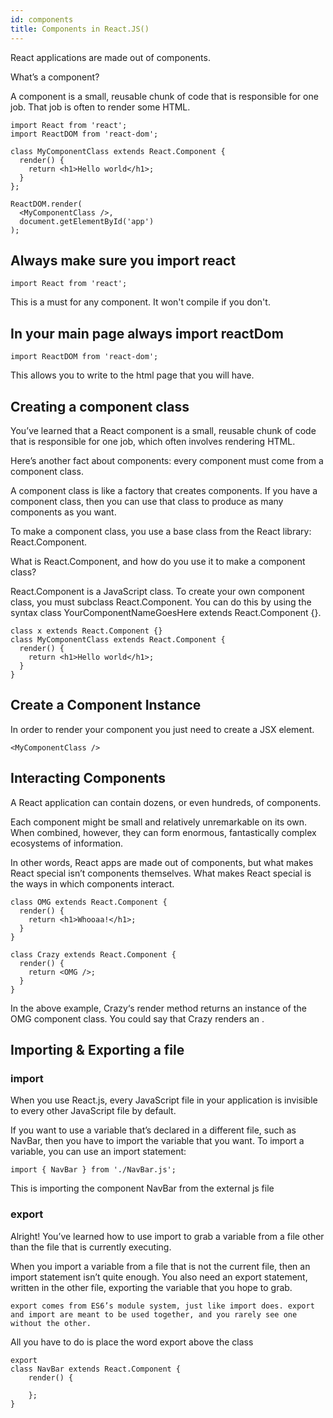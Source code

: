 ```yaml
---
id: components
title: Components in React.JS()
---
```


React applications are made out of components.

What’s a component?

A component is a small, reusable chunk of code that is responsible for one job. That job is often to render some HTML.
```
import React from 'react';
import ReactDOM from 'react-dom';

class MyComponentClass extends React.Component {
  render() {
    return <h1>Hello world</h1>;
  }
};

ReactDOM.render(
  <MyComponentClass />,
  document.getElementById('app')
);
```

## Always make sure you import react

```
import React from 'react';
```

This is a must for any component. It won't compile if you don't.

## In your main page always import reactDom 

```
import ReactDOM from 'react-dom';
```

This allows you to write to the html page that you will have.

## Creating a component class

You’ve learned that a React component is a small, reusable chunk of code that is responsible for one job, which often involves rendering HTML.

Here’s another fact about components: every component must come from a component class.

A component class is like a factory that creates components. If you have a component class, then you can use that class to produce as many components as you want.

To make a component class, you use a base class from the React library: React.Component.

What is React.Component, and how do you use it to make a component class?

React.Component is a JavaScript class. To create your own component class, you must subclass React.Component. You can do this by using the syntax class YourComponentNameGoesHere extends React.Component {}.

```
class x extends React.Component {}
class MyComponentClass extends React.Component {
  render() {
    return <h1>Hello world</h1>;
  }
}
```

## Create a Component Instance
In order to render your component you just need to create a JSX element.

```
<MyComponentClass />
```

## Interacting Components

A React application can contain dozens, or even hundreds, of components.

Each component might be small and relatively unremarkable on its own. When combined, however, they can form enormous, fantastically complex ecosystems of information.

In other words, React apps are made out of components, but what makes React special isn’t components themselves. What makes React special is the ways in which components interact.

```
class OMG extends React.Component {
  render() {
    return <h1>Whooaa!</h1>;
  }
}

class Crazy extends React.Component {
  render() {
    return <OMG />;
  }
}
```

In the above example, Crazy‘s render method returns an instance of the OMG component class. You could say that Crazy renders an <OMG />.

## Importing & Exporting a file

### import

When you use React.js, every JavaScript file in your application is invisible to every other JavaScript file by default. 

If you want to use a variable that’s declared in a different file, such as NavBar, then you have to import the variable that you want. To import a variable, you can use an import statement:
```
import { NavBar } from './NavBar.js';
```

This is importing the component NavBar from the external js file

### export

Alright! You’ve learned how to use import to grab a variable from a file other than the file that is currently executing.

When you import a variable from a file that is not the current file, then an import statement isn’t quite enough. You also need an export statement, written in the other file, exporting the variable that you hope to grab.

```
export comes from ES6’s module system, just like import does. export and import are meant to be used together, and you rarely see one without the other.
```

All you have to do is place the word export above the class

```
export 
class NavBar extends React.Component {
    render() {

    };
}
```

